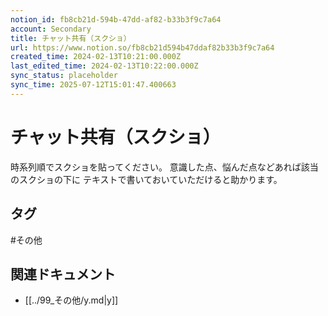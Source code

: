 ```yaml
---
notion_id: fb8cb21d-594b-47dd-af82-b33b3f9c7a64
account: Secondary
title: チャット共有（スクショ）
url: https://www.notion.so/fb8cb21d594b47ddaf82b33b3f9c7a64
created_time: 2024-02-13T10:21:00.000Z
last_edited_time: 2024-02-13T10:22:00.000Z
sync_status: placeholder
sync_time: 2025-07-12T15:01:47.400663
---
```

# チャット共有（スクショ）

時系列順でスクショを貼ってください。
意識した点、悩んだ点などあれば該当のスクショの下に
テキストで書いておいていただけると助かります。

## タグ

#その他 

## 関連ドキュメント

- [[../99_その他/y.md|y]]
